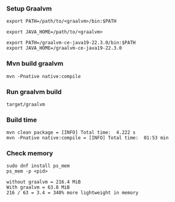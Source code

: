 ### Setup Graalvm

```
export PATH=/path/to/<graalvm>/bin:$PATH
  
export JAVA_HOME=/path/to/<graalvm>

export PATH=/graalvm-ce-java19-22.3.0/bin:$PATH
export JAVA_HOME=/graalvm-ce-java19-22.3.0
```

### Mvn build graalvm

```
mvn -Pnative native:compile
```

### Run graalvm build

```
target/graalvm
```

### Build time

```
mvn clean package = [INFO] Total time:  4.222 s
mvn -Pnative native:compile = [INFO] Total time:  01:53 min
```

### Check memory

```
sudo dnf install ps_mem
ps_mem -p <pid>

without graalvm = 216.4 MiB
With graalvm = 63.8 MiB
216 / 63 = 3.4 = 340% more lightweight in memory
```
